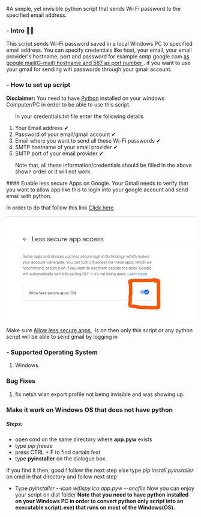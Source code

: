 #A simple, yet invisible python script that sends Wi-Fi password to the specified email address.

### - Intro 🙋‍♀️

This script sends Wi-Fi password saved in a local Windows PC to specified email address. You can specify credentials like host, your email, your email provider's hostname, port and password for example smtp.google.com <U>as google mail(G-mail) hostname and 587 as port number </U>. if you want to use your gmail for sending wifi passwords through your gmail account.

### - How to set up script

<b>Disclaimer:</b> You need to have <a href="https://python.org">Python</a> installed on your windows Computer/PC in order to be able to use this script.

<ol>
<p> In your credentials.txt file enter the following details </p>
<li> Your Email address ✔</li>
<li> Password of your email/gmail account ✔</li>
<li> Email where you want to send all these Wi-Fi passwords ✔</li>
<li> SMTP hostname of your email provider ✔</li>
<li> SMTP port of your email provider ✔</li>
<p> Note that, all these information/credentials should be filled in the above shown order or it will not work. </p>
</ol>
#### Enable less secure Apps on Google.
Your Gmail needs to verify that you want to allow app like this to login into your google account and send email with python. 
<p> In order to do that follow this link <a href="https://myaccount.google.com/lesssecureapps">Click here </a> </p>
<img src="lesssecureapps.jpg" />
<p>Make sure <u> Allow less secure apps </u> &nbsp; is on then only this script or any python script will be able to send gmail  by logging in </p>

### - Supported Operating System

1. Windows.

<h3> Bug Fixes </h3>
<ol>
<li> fix netsh wlan export profile not being invisible and was showing up. </li>
</ol>

### Make it work on Windows OS that does not have python

##### Steps:

- open cmd on the same directory where <b>app.pyw</b> exists
- type <em> pip freeze </em>
- press CTRL + F to find certain fext
- type <b>pyinstaller</b> on the dialogue box.
<p> If you find it then, good ! follow the next step else type <em>pip install pyinstaller</em> on cmd in that directory and follow next step </p>

- Type <em> pyinstaller --icon wifispy.ico app.pyw --onefile </em>
  Now you can enjoy your script on dist folder
  <b> Note that you need to have python installed on your Windows PC in order to convert python only script into an executable script(.exe) that runs on most of the Windows(OS).</b>
